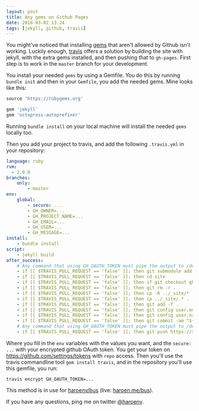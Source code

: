 ```yaml
---
layout: post
title: Any gems on Github Pages
date: 2016-03-02 13:24
tags: [jekyll, github, travis]
---
```


You might've noticed that installing [gems](https://rubygems.org) that aren't allowed by Github isn't working. Luckily enough, [travis](https://travis-ci.org) offers a solution by building the site with jekyll, with the extra gems installed, and then pushing that to `gh-pages`. First step is to work in the `master` branch for your development.

You install your needed `gems` by using a Gemfile. You do this by running `bundle init` and then in your `Gemfile`, you add the needed gems. Mine looks like this:

```ruby
source 'https://rubygems.org'

gem 'jekyll'
gem 'octopress-autoprefixer'
```

Running `bundle install` on your local machine will install the needed `gems` locally too.

Then you add your project to travis, and add the following `.travis.yml` in your repository:

```yaml
language: ruby
rvm:
  - 2.0.0
branches:
    only:
        - master
env:
    global:
        - secure: ...
        - GH_OWNER=...
        - GH_PROJECT_NAME=...
        - GH_EMAIL=...
        - GH_USER=...
        - GH_MESSAGE=...
install:
    - bundle install
script:
    - jekyll build
after_success:
    # Any command that using GH_OAUTH_TOKEN must pipe the output to /dev/null to not expose your oauth token
    - if [[ $TRAVIS_PULL_REQUEST == 'false' ]]; then git submodule add -b gh-pages https://${GH_OAUTH_TOKEN}@github.com/${GH_OWNER}/${GH_PROJECT_NAME} site > /dev/null 2>&1
    - if [[ $TRAVIS_PULL_REQUEST == 'false' ]]; then cd site
    - if [[ $TRAVIS_PULL_REQUEST == 'false' ]]; then if git checkout gh-pages; then git checkout -b gh-pages; fi
    - if [[ $TRAVIS_PULL_REQUEST == 'false' ]]; then git rm -r .
    - if [[ $TRAVIS_PULL_REQUEST == 'false' ]]; then cp -R ../_site/* .
    - if [[ $TRAVIS_PULL_REQUEST == 'false' ]]; then cp ../_site/.* .
    - if [[ $TRAVIS_PULL_REQUEST == 'false' ]]; then git add -f .
    - if [[ $TRAVIS_PULL_REQUEST == 'false' ]]; then git config user.email "${GH_EMAIL}"
    - if [[ $TRAVIS_PULL_REQUEST == 'false' ]]; then git config user.name "${GH_USER}"
    - if [[ $TRAVIS_PULL_REQUEST == 'false' ]]; then git commit -am "${GH_MESSAGE}"
    # Any command that using GH_OAUTH_TOKEN must pipe the output to /dev/null to not expose your oauth token
    - if [[ $TRAVIS_PULL_REQUEST == 'false' ]]; then git push https://${GH_OAUTH_TOKEN}@github.com/${GH_OWNER}/${GH_PROJECT_NAME} HEAD:gh-pages > /dev/null 2>&1
```

Where you fill in the `env` variables with the values you want, and the `secure: ...` with your encrypted github OAuth token. You get your token on <https://github.com/settings/tokens> with `repo` access. Then you'll use the travis commandline tool `gem install travis`, and in the repository you'll use this gemfile, you run:

```
travis encrypt GH_OAUTH_TOKEN=...
```

This method is in use for [haroenv/bus](https://github.com/haroenv/bus) (live: [haroen.me/bus](https://haroen.me/bus)).

If you have any questions, ping me on twitter [@haroenv](https://twitter.com/haroenv).
